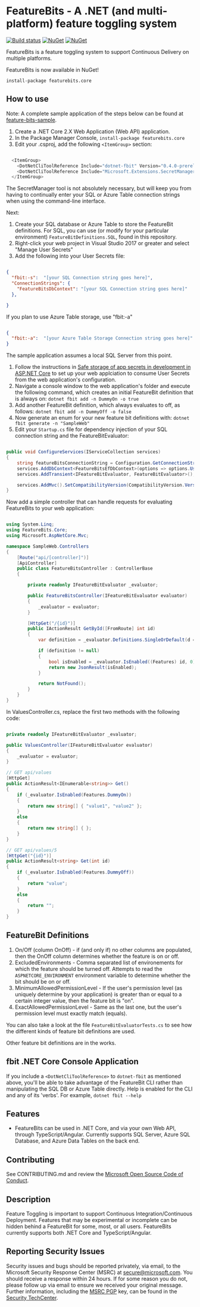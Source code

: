 # FeatureBits - A .NET (and multi-platform) feature toggling system

[![Build status](https://ci.appveyor.com/api/projects/status/hykv6phe9u4kljc5/branch/master?svg=true)](https://ci.appveyor.com/project/dseelinger/featurebits/branch/master)
[![NuGet](https://img.shields.io/nuget/v/FeatureBits.Core.svg)](https://www.nuget.org/packages/FeatureBits.Core/)
[![NuGet](https://img.shields.io/nuget/dt/FeatureBits.Core.svg)](https://www.nuget.org/packages/FeatureBits.Core/)

FeatureBits is a feature toggling system to support Continuous Delivery on multiple platforms.

FeatureBits is now available in NuGet!

```install-package featurebits.core```

## How to use

Note: A complete sample application of the steps below can be found at [feature-bits-sample](https://github.com/dseelinger/feature-bits-sample).

1) Create a .NET Core 2.X Web Application (Web API) application.
1) In the Package Manager Console,  ```install-package featurebits.core```
1) Edit your .csproj, add the following ```<ItemGroup>``` section:

```csharp

  <ItemGroup>
    <DotNetCliToolReference Include="dotnet-fbit" Version="0.4.0-prerelease-1" />
    <DotNetCliToolReference Include="Microsoft.Extensions.SecretManager.Tools" Version="*" />
  </ItemGroup>

```

The SecretManager tool is not absolutely necessary, but will keep you from having to continually enter your SQL or Azure Table connection strings when using the command-line interface.

Next:

1) Create your SQL database or Azure Table to store the FeatureBit definitions. For SQL, you can use (or modify for your particular environment) ```FeatureBitDefinitions.SQL```, found in this repository.
1) Right-click your web project in Visual Studio 2017 or greater and select "Manage User Secrets"
1) Add the following into your User Secrets file:

```JSON

{
  "fbit:-s":  "[your SQL Connection string goes here]",
  "ConnectionStrings": {
    "FeatureBitsDbContext": "[your SQL Connection string goes here]"
  },

}

```

If you plan to use Azure Table storage, use "fbit:-a"

```JSON

{
  "fbit:-a":  "[your Azure Table Storage Connection string goes here]"
}

```

The sample application assumes a local SQL Server from this point.

1) Follow the instructions in [Safe storage of app secrets in development in ASP.NET Core](https://docs.microsoft.com/en-us/aspnet/core/security/app-secrets) to set up your web applciation to consume User Secrets from the web application's configuration.
1) Navigate a console window to the web application's folder and execute the following command, which creates an initial FeatureBit definition that is always on: `dotnet fbit add -n DummyOn -o true`
1) Add another FeatureBit definition, which always evaluates to off, as follows: `dotnet fbit add -n DummyOff -o false`
1) Now generate an enum for your new feature bit definitions with: `dotnet fbit generate -n "SampleWeb"`
1) Edit your `Startup.cs` file for dependency injection of your SQL connection string and the FeatureBitEvaluator:

```csharp

public void ConfigureServices(IServiceCollection services)
{
    string featureBitsConnectionString = Configuration.GetConnectionString("FeatureBitsDbContext");
    services.AddDbContext<FeatureBitsEfDbContext>(options => options.UseSqlServer(featureBitsConnectionString));
    services.AddTransient<IFeatureBitEvaluator, FeatureBitEvaluator>();

    services.AddMvc().SetCompatibilityVersion(CompatibilityVersion.Version_2_1);
}

```

Now add a simple controller that can handle requests for evaluating FeatureBits to your web application:

```csharp

using System.Linq;
using FeatureBits.Core;
using Microsoft.AspNetCore.Mvc;

namespace SampleWeb.Controllers
{
    [Route("api/[controller]")]
    [ApiController]
    public class FeatureBitsController : ControllerBase
    {

        private readonly IFeatureBitEvaluator _evaluator;

        public FeatureBitsController(IFeatureBitEvaluator evaluator)
        {
            _evaluator = evaluator;
        }

        [HttpGet("/{id}")]
        public IActionResult GetById([FromRoute] int id)
        {
            var definition = _evaluator.Definitions.SingleOrDefault(d => d.Id == id);

            if (definition != null)
            {
                bool isEnabled = _evaluator.IsEnabled((Features) id, 0);
                return new JsonResult(isEnabled);
            }

            return NotFound();
        }
    }
}

```

In ValuesController.cs, replace the first two methods with the following code:

```csharp

private readonly IFeatureBitEvaluator _evaluator;

public ValuesController(IFeatureBitEvaluator evaluator)
{
    _evaluator = evaluator;
}

// GET api/values
[HttpGet]
public ActionResult<IEnumerable<string>> Get()
{
    if (_evaluator.IsEnabled(Features.DummyOn))
    {
        return new string[] { "value1", "value2" };
    }
    else
    {
        return new string[] { };
    }
}

// GET api/values/5
[HttpGet("{id}")]
public ActionResult<string> Get(int id)
{
    if (_evaluator.IsEnabled(Features.DummyOff))
    {
        return "value";
    }
    else
    {
        return "";
    }
}

```

## FeatureBit Definitions

1) On/Off (column OnOff) - if (and only if) no other columns are populated, then the OnOff column determines whether the feature is on or off.
2) ExcludedEnvironments - Comma separated list of environements for which the feature should be turned off. Attempts to read the `ASPNETCORE_ENVIRONMENT` environment variable to determine whether the bit should be on or off.
3) MinimumAllowedPermissionLevel - If the user's permission level (as uniquely determine by your application) is greater than or equal to a certain integer value, then the feature bit is "on".
4) ExactAllowedPermissionLevel - Same as the last one, but the user's permission level must exactly match (equals).

You can also take a look at the file `FeatureBitEvaluatorTests.cs` to see how the different kinds of feature bit definitions are used.

Other feature bit definitions are in the works.

## fbit .NET Core Console Application

If you include a `<DotNetCliToolReference>` to `dotnet-fbit` as mentioned above, you'll be able to take advantage of the FeatureBit CLI rather than manipulating the SQL DB or Azure Table directly. Help is enabled for the CLI and any of its 'verbs'. For example, `dotnet fbit --help`


## Features

* FeatureBits can be used in .NET Core, and via your own Web API, through TypeScript/Angular. Currently supports SQL Server, Azure SQL Database, and Azure Data Tables on the back end.

## Contributing

See CONTRIBUTING.md and review the [Microsoft Open Source Code of Conduct](https://opensource.microsoft.com/codeofconduct/).

## Description

Feature Toggling is important to support Continuous Integration/Continuous Deployment. Features that may be experimental or incomplete can be hidden behind a FeatureBit for some, most, or all users. FeatureBits currently supports both .NET Core and TypeScript/Angular.

## Reporting Security Issues

Security issues and bugs should be reported privately, via email, to the Microsoft Security
Response Center (MSRC) at [secure@microsoft.com](mailto:secure@microsoft.com). You should
receive a response within 24 hours. If for some reason you do not, please follow up via
email to ensure we received your original message. Further information, including the
[MSRC PGP](https://technet.microsoft.com/en-us/security/dn606155) key, can be found in
the [Security TechCenter](https://technet.microsoft.com/en-us/security/default).
